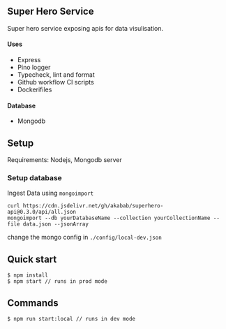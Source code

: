## Super Hero Service

Super hero service exposing apis for data visulisation.  

#### Uses
- Express
- Pino logger
- Typecheck, lint and format
- Github workflow CI scripts
- Dockerifiles

#### Database
- Mongodb

## Setup
Requirements: Nodejs, Mongodb server
### Setup database
Ingest Data using `mongoimport`
```
curl https://cdn.jsdelivr.net/gh/akabab/superhero-api@0.3.0/api/all.json
mongoimport --db yourDatabaseName --collection yourCollectionName --file data.json --jsonArray
```
change the mongo config in `./config/local-dev.json`

## Quick start
```
$ npm install
$ npm start // runs in prod mode
```

## Commands
```
$ npm run start:local // runs in dev mode
```

